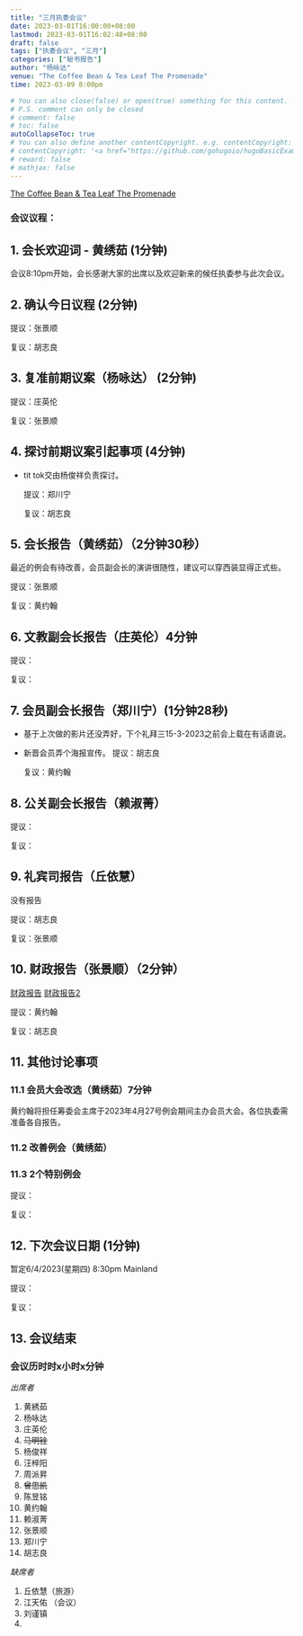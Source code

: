 ```yaml
---
title: "三月执委会议"
date: 2023-03-01T16:00:00+08:00
lastmod: 2023-03-01T16:02:48+08:00
draft: false
tags: ["执委会议", "三月"]
categories: ["秘书报告"]
author: "杨咏达"
venue: "The Coffee Bean & Tea Leaf The Promenade"
time: 2023-03-09 8:00pm

# You can also close(false) or open(true) something for this content.
# P.S. comment can only be closed
# comment: false
# toc: false
autoCollapseToc: true
# You can also define another contentCopyright. e.g. contentCopyright: "This is another copyright."
# contentCopyright: '<a href="https://github.com/gohugoio/hugoBasicExample" rel="noopener" target="_blank">See origin</a>'
# reward: false
# mathjax: false
---
```

[The Coffee Bean & Tea Leaf The Promenade](https://g.co/kgs/KNgstg)
### 会议议程：
## 1. 会长欢迎词 - 黄绣茹 (1分钟)
会议8:10pm开始，会长感谢大家的出席以及欢迎新来的候任执委参与此次会议。



## 2. 确认今日议程 (2分钟)

  提议：张景顺

  复议：胡志良
 
      
## 3. 复准前期议案（杨咏达） (2分钟)

  提议：庄英伦

  复议：张景顺

## 4. 探讨前期议案引起事项 (4分钟)

- tit tok交由杨俊祥负责探讨。

  提议：郑川宁

  复议：胡志良

## 5. 会长报告（黄绣茹）（2分钟30秒）

最近的例会有待改善，会员副会长的演讲很随性，建议可以穿西装显得正式些。



  提议：张景顺

  复议：黄约翰

## 6. 文教副会长报告（庄英伦）4分钟

  提议：

  复议：


## 7. 会员副会长报告（郑川宁）(1分钟28秒)
- 基于上次做的影片还没弄好，下个礼拜三15-3-2023之前会上载在有话直说。
- 新晋会员弄个海报宣传。
  提议：胡志良

  复议：黄约翰

## 8. 公关副会长报告（赖淑菁）


  提议：

  复议：

## 9. 礼宾司报告（丘依慧）
没有报告

  提议：胡志良

  复议：张景顺

## 10. 财政报告（张景顺）（2分钟）

[财政报告](/tmc/file/2023/3/Membership_Payment_Status_(20230309).pdf)
[财政报告2](/tmc/file/2023/3/YES_TMC_P&L_(20230309).pdf)

  提议：黄约翰

  复议：胡志良

## 11. 其他讨论事项 

### 11.1 会员大会改选（黄绣茹）7分钟
黄约翰将担任筹委会主席于2023年4月27号例会期间主办会员大会。各位执委需准备各自报告。

### 11.2 改善例会（黄绣茹）

### 11.3 2个特别例会







  提议：

  复议：


## 12. 下次会议日期 (1分钟)
  暂定6/4/2023(星期四) 8:30pm Mainland




  提议：

  复议：

## 13. 会议结束


 
### 会议历时时x小时x分钟


<!-- ![image1](/tmc/file/2023/2/1.jpeg "image1") -->

*出席者*
1. 黄綉茹
2. 杨咏达
3. 庄英伦
4. ~~马明铨~~
5. 杨俊祥
6. 汪梓阳
7. 周派昇
8. ~~曾思凯~~
9. 陈昱铭
10. 黄约翰
11. 赖淑菁
12. 张景顺
13. 郑川宁
14. 胡志良

*缺席者*
1. 丘依慧（旅游）
2. 江天佑 （会议）
3. 刘谨镇
4. 


